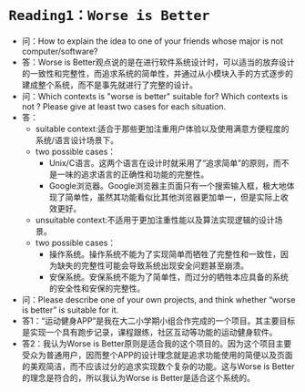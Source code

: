 # `Reading1：Worse is Better`

- 问：How to explain the idea to one of your friends whose major is not computer/software?
- 答：Worse is Better观点说的是在进行软件系统设计时，可以适当的放弃设计的一致性和完整性，而追求系统的简单性，并通过从小模块入手的方式逐步的建成整个系统，而不是事先就进行了完整的设计。
- 问：Which contexts is "worse is better" suitable for? Which contexts is not ? Please give at least two cases for each situation.
- 答：
  - suitable context:适合于那些更加注重用户体验以及使用满意方便程度的系统/语言设计场景下。
  - two possible cases：
    - Unix/C语言。这两个语言在设计时就采用了“追求简单”的原则，而不是一味的追求语言的正确性和功能的完整性。
    - Google浏览器。Google浏览器主页面只有一个搜索输入框，极大地体现了简单性，虽然其功能看似比其他浏览器更加单一，但是实际上收效更好。
  - unsuitable context:不适用于更加注重性能以及算法实现逻辑的设计场景。
  - two possible cases：
    - 操作系统。操作系统不能为了实现简单而牺牲了完整性和一致性，因为缺失的完整性可能会导致系统出现安全问题甚至崩溃。
    - 安保系统。安保系统不能为了简单性，而过分的牺牲本应具备的系统的安全性和安保的完整性。
- 问：Please describe one of your own projects, and think whether “worse is better” is suitable for it.
- 答1：“运动健身APP”是我在大二小学期小组合作完成的一个项目。其主要目标是实现一个具有跑步记录，课程跟练，社区互动等功能的运动健身软件。
- 答2：我认为Worse is Better原则是适合我的这个项目的。因为这个项目主要受众为普通用户，因而整个APP的设计理念就是追求功能使用的简便以及页面的美观简洁，而不应该过分的追求实现数个复杂的功能。这与Worse is Better的理念是符合的，所以我认为Worse is Better是适合这个系统的。